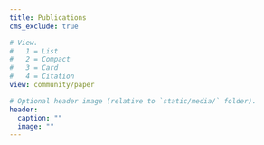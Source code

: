 ```yaml
---
title: Publications
cms_exclude: true

# View.
#   1 = List
#   2 = Compact
#   3 = Card
#   4 = Citation
view: community/paper

# Optional header image (relative to `static/media/` folder).
header:
  caption: ""
  image: ""
---
```

